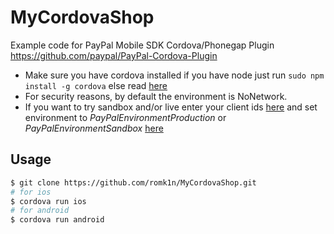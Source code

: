 MyCordovaShop
=============

Example code for PayPal Mobile SDK Cordova/Phonegap Plugin https://github.com/paypal/PayPal-Cordova-Plugin

* Make sure you have cordova installed if you have node just run `sudo npm install -g cordova` else read [here](http://cordova.apache.org/docs/en/4.0.0/guide_cli_index.md.html)
* For security reasons, by default the environment is NoNetwork.
* If you want to try sandbox and/or live enter your client ids [here](https://github.com/romk1n/MyCordovaShop/blob/master/www/js/index.js#L53) and set environment to _PayPalEnvironmentProduction_ or _PayPalEnvironmentSandbox_ [here](https://github.com/romk1n/MyCordovaShop/blob/master/www/js/index.js#L113)

Usage
-----

```bash
$ git clone https://github.com/romk1n/MyCordovaShop.git
# for ios
$ cordova run ios
# for android
$ cordova run android
``` 
